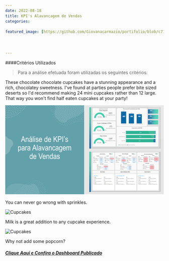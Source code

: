 ```yaml
---
date: 2022-08-18
title: KPI's Alavancagem de Vendas
categories:

featured_image: [https://github.com/Giovanacarmazio/portifolio/blob/c715e51cb3a7bb9f178404060725d2f404ff85b6/images/An%C3%A1lise%20de%20KPI%E2%80%99s%20para%20Alavancagem%20de%20Vendas.png]



---
```

####Critérios Utilizados 

> Para a análise efetuada foram utilizadas os seguintes critérios:


These chocolate chocolate cupcakes have a stunning appearance and a rich, chocolatey sweetness. I've found at parties people prefer bite sized deserts so I'd recommend making 24 mini cupcakes rather than 12 large. That way you won't find half eaten cupcakes at your party!

![Cupcakes](https://github.com/Giovanacarmazio/portifolio/blob/c715e51cb3a7bb9f178404060725d2f404ff85b6/images/An%C3%A1lise%20de%20KPI%E2%80%99s%20para%20Alavancagem%20de%20Vendas.png)

You can never go wrong with sprinkles.

![Cupcakes](https://images.unsplash.com/photo-1420730614543-e39f93134b0d?w=1560&h=940&fit=crop)

Milk is a great addition to any cupcake experience.

![Cupcakes](https://images.unsplash.com/photo-1457508252818-162dc1934c2f?w=1560&h=940&fit=crop)

Why not add some popcorn?

##### [Clique Aqui e Confira o Dashboard Publicado](https://app.powerbi.com/view?r=eyJrIjoiN2FkYjI4YzgtMmZmYS00ZjFjLTgyMDQtODBmZjFjZGFmMTViIiwidCI6ImU5YzYxMzhlLTQyZmUtNGM3MS1iMWFkLTc1ZjA1NTdiOWI0NSJ9&pageName=ReportSection)
